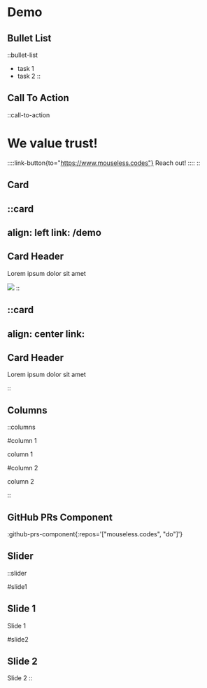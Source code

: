 # Demo

## Bullet List

::bullet-list

- task 1
- task 2
::

## Call To Action

::call-to-action

  # We value trust!

  ::::link-button{to="https://www.mouseless.codes"}
  Reach out!
  ::::
::

## Card

::card
---
align: left
link: /demo
---

## Card Header

Lorem ipsum dolor sit amet

![](//mouseless.github.io/brand/assets/logo/svg/logo-mark-primary.svg)
::

::card
---
align: center
link:
---

## Card Header

Lorem ipsum dolor sit amet

::

## Columns

::columns

#column 1

column 1

#column 2

column 2

::

## GitHub PRs Component

:github-prs-component{:repos='["mouseless.codes", "do"]'}

## Slider

::slider

#slide1

## Slide 1

Slide 1

#slide2

## Slide 2

Slide 2
::
